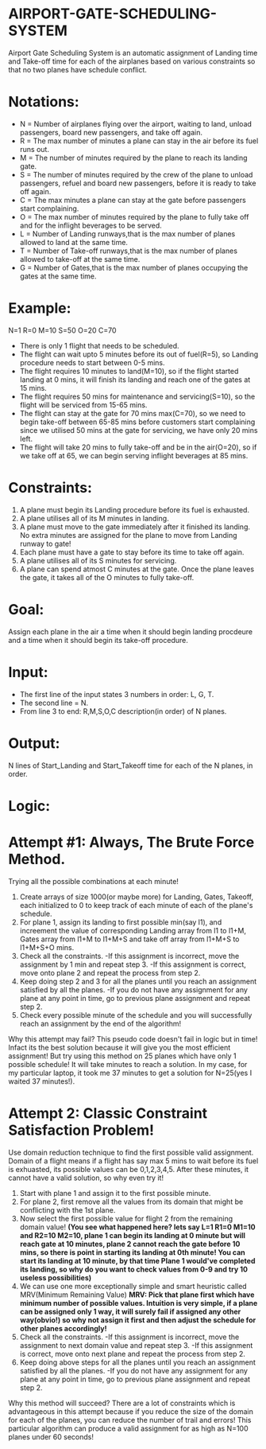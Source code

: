 # AIRPORT-GATE-SCHEDULING-SYSTEM

Airport Gate Scheduling System is an automatic assignment of Landing time and Take-off time for each of the airplanes based on various constraints so that no two planes have schedule conflict.

# Notations:
- N = Number of airplanes flying over the airport, waiting to land, unload passengers, board new passengers, and take off again.
- R = The max number of minutes a plane can stay in the air before its fuel runs out.
- M = The number of minutes required by the plane to reach its landing gate.
- S = The number of minutes required by the crew of the plane to unload passengers, refuel and board new passengers, before it is ready to take off again.
- C = The max minutes a plane can stay at the gate before passengers start complaining.
- O = The max number of minutes required by the plane to fully take off and for the inflight beverages to be served.
- L = Number of Landing runways,that is the max number of planes allowed to land at the same time.
- T = Number of Take-off runways,that is the max number of planes allowed to take-off at the same time.
- G = Number of Gates,that is the max number of planes occupying the gates at the same time.

# Example:
N=1 R=0 M=10 S=50 O=20 C=70
- There is only 1 flight that needs to be scheduled.
- The flight can wait upto 5 minutes before its out of fuel(R=5), so Landing procedure needs to start between 0-5 mins.
- The flight requires 10 minutes to land(M=10), so if the flight started landing at 0 mins, it will finish its landing and reach one of the gates at 15 mins.
- The flight requires 50 mins for maintenance and servicing(S=10), so the flight will be serviced from 15-65 mins.
- The flight can stay at the gate for 70 mins max(C=70), so we need to begin take-off between 65-85 mins before customers start complaining since we utilised 50 mins at the gate for servicing, we have only 20 mins left.
- The flight will take 20 mins to fully take-off and be in the air(O=20), so if we take off at 65, we can begin serving inflight beverages at 85 mins.

# Constraints:
1. A plane must begin its Landing procedure before its fuel is exhausted.
2. A plane utilises all of its M minutes in landing.
3. A plane must move to the gate immediately after it finished its landing. No extra minutes are assigned for the plane to move from Landing runway to gate!
4. Each plane must have a gate to stay before its time to take off again.
5. A plane utilises all of its S minutes for servicing.
6. A plane can spend atmost C minutes at the gate.
Once the plane leaves the gate, it takes all of the O minutes to fully take-off.

# Goal:
Assign each plane in the air a time when it should begin landing procdeure and a time when it should begin its take-off procedure.

# Input:
- The first line of the input states 3 numbers in order: L, G, T.
- The second line = N.
- From line 3 to end: R,M,S,O,C description(in order) of N planes.

# Output:
N lines of Start_Landing and Start_Takeoff time for each of the N planes, in order.

# Logic:
# Attempt #1: Always, The Brute Force Method.
Trying all the possible combinations at each minute!

1. Create arrays of size 1000(or maybe more) for Landing, Gates, Takeoff, each initialized to 0 to keep track of each minute of each of the plane's schedule.
2. For plane 1, assign its landing to first possible min(say l1), and increement the value of corresponding Landing array from l1 to l1+M, Gates array from l1+M to l1+M+S and take off array from l1+M+S to l1+M+S+O mins.
3. Check all the constraints.
-If this assignment is incorrect, move the assignment by 1 min and repeat step 3.
-If this assignment is correct, move onto plane 2 and repeat the process from step 2.
4. Keep doing step 2 and 3 for all the planes until you reach an assignment satisfied by all the planes.
-If you do not have any assignment for any plane at any point in time, go to previous plane assignment and repeat step 2.
5. Check every possible minute of the schedule and you will successfully reach an assignment by the end of the algorithm!

Why this attempt may fail?
This pseudo code doesn't fail in logic but in time! Infact its the best solution because it will give you the most efficient assignment!
But try using this method on 25 planes which have only 1 possible schedule! It will take minutes to reach a solution. In my case, for my particular laptop, it took me 37 minutes to get a solution for N=25(yes I waited 37 minutes!).

# Attempt 2: Classic Constraint Satisfaction Problem!
Use domain reduction technique to find the first possible valid assignment.
Domain of a flight means if a flight has say max 5 mins to wait before its fuel is exhuasted, its possible values can be 0,1,2,3,4,5.
After these minutes, it cannot have a valid solution, so why even try it!

1. Start with plane 1 and assign it to the first possible minute.
2. For plane 2, first remove all the values from its domain that might be conflicting with the 1st plane.
3. Now select the first possible value for flight 2 from the remaining domain value!
**(You see what happened here? lets say L=1 R1=0 M1=10 and R2=10 M2=10, plane 1 can begin its landing at 0 minute but will reach gate at 10 minutes, plane 2 cannot reach the gate before 10 mins, so there is point in starting its landing at 0th minute! You can start its landing at 10 minute, by that time Plane 1 would've completed its landing, so why do you want to check values from 0-9 and try 10 useless possibilities)**
4. We can use one more exceptionally simple and smart heuristic called MRV(Minimum Remaining Value)
**MRV: Pick that plane first which have minimum number of possible values. Intuition is very simple, if a plane can be assigned only 1 way, it will surely fail if assigned any other way(obvio!) so why not assign it first and then adjust the schedule for other planes accordingly!**
5. Check all the constraints.
-If this assignment is incorrect, move the assignment to next domain value and repeat step 3.
-If this assignment is correct, move onto next plane and repeat the process from step 2.
4. Keep doing above steps for all the planes until you reach an assignment satisfied by all the planes.
-If you do not have any assignment for any plane at any point in time, go to previous plane assignment and repeat step 2.

Why this method will succeed?
There are a lot of constraints which is advantageous in this attempt because if you reduce the size of the domain for each of the planes, you can reduce the number of trail and errors!
This particular algorithm can produce a valid assignment for as high as N=100 planes under 60 seconds!
